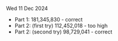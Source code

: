 Wed 11 Dec 2024

- Part 1: 181,345,830 - correct
- Part 2: (first try) 112,452,018 - too high
- Part 2: (second try) 98,729,041 - correct
